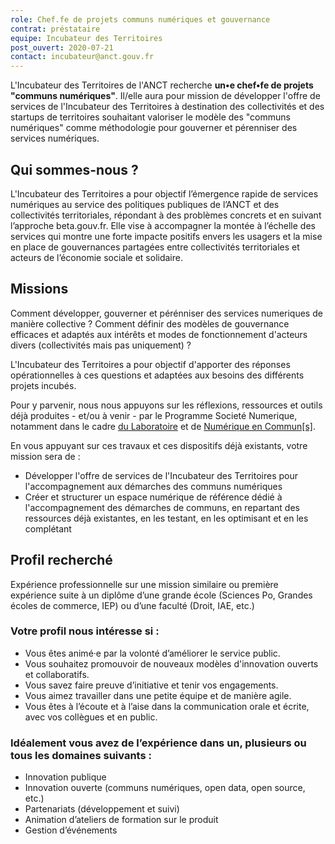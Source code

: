 ```yaml
---
role: Chef.fe de projets communs numériques et gouvernance
contrat: préstataire
equipe: Incubateur des Territoires
post_ouvert: 2020-07-21
contact: incubateur@anct.gouv.fr
---
```


L'Incubateur des Territoires de l'ANCT recherche **un•e chef•fe de projets "communs numériques"**. Il/elle aura pour mission de développer l'offre de services de l'Incubateur des Territoires à destination des collectivités et des startups de territoires souhaitant valoriser le modèle des "communs numériques" comme méthodologie pour gouverner et pérenniser des services numériques.

## Qui sommes-nous ?

L'Incubateur des Territoires a pour objectif l’émergence rapide de services numériques au service des politiques publiques de l’ANCT et des collectivités territoriales, répondant à des problèmes concrets et en suivant l’approche beta.gouv.fr. Elle vise à accompagner la montée à l’échelle des services qui montre une forte impacte positifs envers les usagers et la mise en place de gouvernances partagées entre collectivités territoriales et acteurs de l’économie sociale et solidaire.

## Missions

Comment développer, gouverner et pérénniser des services numeriques de manière collective ? Comment définir des modèles de gouvernance efficaces et adaptés aux intérêts et modes de fonctionnement d'acteurs divers (collectivités mais pas uniquement) ? 

L'Incubateur des Territoires a pour objectif d'apporter des réponses opérationnelles à ces questions et adaptées aux besoins des différents projets incubés. 

Pour y parvenir, nous nous appuyons sur les réflexions, ressources et outils déjà produites - et/ou à venir -  par le Programme Societé Numerique, notamment dans le cadre [du Laboratoire](https://labo.societenumerique.gouv.fr/) et de [Numérique en Commun[s]](https://participer.numerique-en-commun.fr/).

En vous appuyant sur ces travaux et ces dispositifs déjà existants, votre mission sera de : 
* Développer l'offre de services de l'Incubateur des Territoires pour l'accompagnement aux démarches des communs numériques
* Créer et structurer un espace numérique de référence dédié à l'accompagnement des démarches de communs, en repartant des ressources déjà existantes, en les testant, en les optimisant et en les complétant 

## Profil recherché
Expérience professionnelle sur une mission similaire ou première expérience suite à un diplôme d’une grande école (Sciences Po, Grandes écoles de commerce, IEP) ou d’une faculté (Droit, IAE, etc.)

### Votre profil nous intéresse si :
- Vous êtes animé·e par la volonté d’améliorer le service public.
- Vous souhaitez promouvoir de nouveaux modèles d'innovation ouverts et collaboratifs.
- Vous savez faire preuve d’initiative et tenir vos engagements.
- Vous aimez travailler dans une petite équipe et de manière agile.
- Vous êtes à l’écoute et à l’aise dans la communication orale et écrite, avec vos collègues et en public.

### Idéalement vous avez de l’expérience dans un, plusieurs ou tous les domaines suivants :

- Innovation publique
- Innovation ouverte (communs numériques, open data, open source, etc.)
- Partenariats (développement et suivi)
- Animation d’ateliers de formation sur le produit
- Gestion d’événements 
